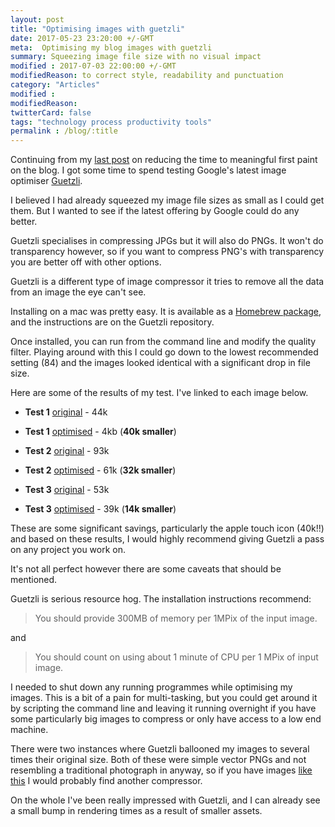 ```yaml
---
layout: post
title: "Optimising images with guetzli"
date: 2017-05-23 23:20:00 +/-GMT
meta:  Optimising my blog images with guetzli
summary: Squeezing image file size with no visual impact
modified : 2017-07-03 22:00:00 +/-GMT
modifiedReason: to correct style, readability and punctuation
category: "Articles"
modified :
modifiedReason:
twitterCard: false
tags: "technology process productivity tools"
permalink : /blog/:title
---
```


Continuing from my [last post]({{site.url}}/blog/jekyll-blog-speed) on reducing the time to meaningful first paint on the blog. I got some time to spend testing Google's latest image optimiser [Guetzli](https://github.com/google/guetzli).

I believed I had already squeezed my image file sizes as small as I could get them. But I wanted to see if the latest offering by Google could do any better.

Guetzli specialises in compressing JPGs but it will also do PNGs. It won't do transparency however, so if you want to compress PNG's with transparency you are better off with other options.

Guetzli is a different type of image compressor it tries to remove all the data from an image the eye can't see.

Installing on a mac was pretty easy. It is available as a [Homebrew package](https://brew.sh/), and the instructions are on the Guetzli repository.

Once installed, you can run from the command line and modify the quality filter. Playing around with this I could go down to the lowest recommended setting (84) and the images looked identical with a significant drop in file size.

Here are some of the results of my test. I've linked to each image below.

- **Test 1** [original]({{site.url}}/images/blog/2017-05-23/apple-touch-icon-152x152-precomposed-original.png) - 44k
- **Test 1** [optimised]({{site.url}}/images/apple-touch-icon-152x152-precomposed.png) - 4kb (**40k smaller**)

- **Test 2** [original]({{site.url}}/images/blog/2017-05-23/blueprint-original.jpg) - 93k
- **Test 2** [optimised]({{site.url}}/images/blog/2013-11-11/blueprint.jpg) - 61k (**32k smaller**)

- **Test 3** [original]({{site.url}}/images/blog/2017-05-23/pils-original.jpg) - 53k
- **Test 3** [optimised]({{site.url}}/images/blog/2013-11-19/pils.jpg) - 39k (**14k smaller**)

These are some significant savings, particularly the apple touch icon (40k!!) and based on these results, I would highly recommend giving Guetzli a pass on any project you work on.

It's not all perfect however there are some caveats that should be mentioned.

Guetzli is serious resource hog. The installation instructions recommend:

> You should provide 300MB of memory per 1MPix of the input image.

and

> You should count on using about 1 minute of CPU per 1 MPix of input image.

I needed to shut down any running programmes while optimising my images. This is a bit of a pain for multi-tasking, but you could get around it by scripting the command line and leaving it running overnight if you have some particularly big images to compress or only have access to a low end machine.

There were two instances where Guetzli ballooned my images to several times their original size. Both of these were simple vector PNGs and not resembling a traditional photograph in anyway, so if you have images [like this]({{site.url}}/images/blog/2017-01-03/govuk-stats-apr-2013-jan-2017.png) I would probably find another compressor.

On the whole I've been really impressed with Guetzli, and I can already see a small bump in rendering times as a result of smaller assets.

